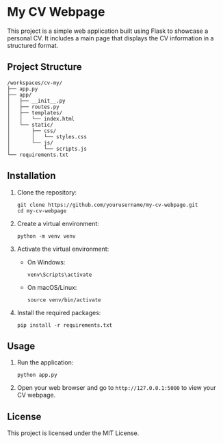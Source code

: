 # My CV Webpage

This project is a simple web application built using Flask to showcase a personal CV. It includes a main page that displays the CV information in a structured format.

## Project Structure

```
/workspaces/cv-my/
├── app.py
├── app/
│   ├── __init__.py
│   ├── routes.py
│   ├── templates/
│   │   └── index.html
│   └── static/
│       ├── css/
│       │   └── styles.css
│       └── js/
│           └── scripts.js
└── requirements.txt
```

## Installation

1. Clone the repository:
   ```
   git clone https://github.com/yourusername/my-cv-webpage.git
   cd my-cv-webpage
   ```

2. Create a virtual environment:
   ```
   python -m venv venv
   ```

3. Activate the virtual environment:
   - On Windows:
     ```
     venv\Scripts\activate
     ```
   - On macOS/Linux:
     ```
     source venv/bin/activate
     ```

4. Install the required packages:
   ```
   pip install -r requirements.txt
   ```

## Usage

1. Run the application:
   ```
   python app.py
   ```

2. Open your web browser and go to `http://127.0.0.1:5000` to view your CV webpage.

## License

This project is licensed under the MIT License.